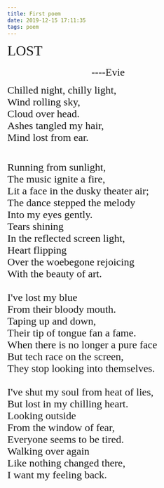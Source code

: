 ```yaml
---
title: First poem
date: 2019-12-15 17:11:35
tags: poem
---
```

<font face="Times New Roman" size=6>LOST</font>  
<br>
<font face="Monotype Corsiva" size=5>&nbsp;&nbsp;&nbsp;&nbsp;&nbsp;&nbsp;&nbsp;&nbsp;&nbsp;&nbsp;&nbsp;&nbsp;&nbsp;&nbsp;&nbsp;&nbsp;&nbsp;&nbsp;&nbsp;&nbsp;&nbsp;&nbsp;&nbsp;&nbsp;&nbsp;&nbsp;&nbsp;&nbsp;&nbsp;&nbsp;&nbsp;&nbsp;----Evie</font>
<br>
<font face="Ink Free" size=5>

Chilled night, chilly light, <br>
Wind rolling sky, <br>
Cloud over head. <br>
Ashes tangled my hair, <br>
Mind lost from ear. <br>
<br>
</font> 
<!--more-->
<font face="Ink Free" size=5>
Running from sunlight, <br>
The music ignite a fire, <br>
Lit a face in the dusky theater air; <br>
The dance stepped the melody <br>
Into my eyes gently. <br>
Tears shining <br> 
In the reflected screen light, <br>
Heart flipping <br> 
Over the woebegone rejoicing <br>
With the beauty of art. <br>
<br>
I've lost my blue <br>
From their bloody mouth. <br>
Taping up and down, <br>
Their tip of tongue fan a fame. <br>
When there is no longer a pure face <br>
But tech race on the screen, <br>
They stop looking into themselves. <br>
<br>
I've shut my soul from heat of lies, <br>
But lost in my chilling heart. <br>
Looking outside <br> 
From the window of fear, <br>
Everyone seems to be tired. <br>
Walking over again <br>
Like nothing changed there, <br>
I want my feeling back. <br>

</font> 
